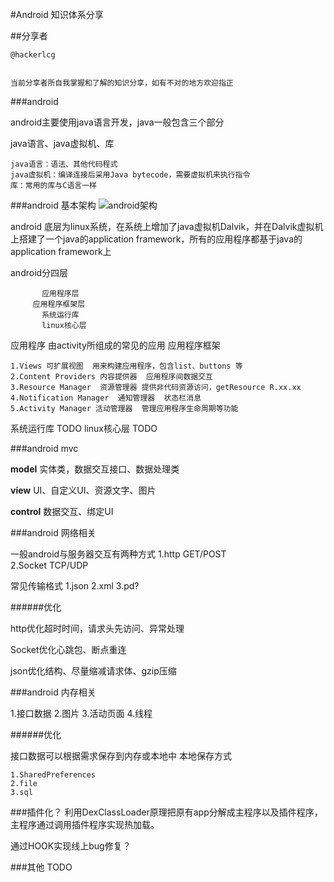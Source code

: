 ﻿#Android 知识体系分享

##分享者

```
@hackerlcg


当前分享者所自我掌握和了解的知识分享，如有不对的地方欢迎指正
```

###android 

android主要使用java语言开发，java一般包含三个部分

java语言、java虚拟机、库

```
java语言：语法、其他代码程式
java虚拟机：编译连接后采用Java bytecode，需要虚拟机来执行指令
库：常用的库与C语言一样
```

###android 基本架构
![android架构](http://images.cnitblog.com/blog/473657/201301/18203746-970e2cbe223e4c1c9ca129e7a2feb6c6.jpg)


android 底层为linux系统，在系统上增加了java虚拟机Dalvik，并在Dalvik虚拟机上搭建了一个java的application framework，所有的应用程序都基于java的application framework上

android分四层

```
       应用程序层
     应用程序框架层
	   系统运行库
       linux核心层

```

应用程序
由activity所组成的常见的应用
应用程序框架

```
1.Views 可扩展视图  用来构建应用程序，包含list、buttons 等
2.Content Providers 内容提供器  应用程序间数据交互
3.Resource Manager  资源管理器 提供非代码资源访问，getResource R.xx.xx
4.Notification Manager  通知管理器  状态栏消息
5.Activity Manager 活动管理器  管理应用程序生命周期等功能
```
系统运行库
TODO
linux核心层
TODO

###android mvc


**model**
实体类，数据交互接口、数据处理类



**view**
UI、自定义UI、资源文字、图片



**control**
数据交互、绑定UI


###android 网络相关

一般android与服务器交互有两种方式
1.http GET/POST  
2.Socket TCP/UDP

常见传输格式
1.json
2.xml
3.pd?

######优化

http优化超时时间，请求头先访问、异常处理

Socket优化心跳包、断点重连

json优化结构、尽量缩减请求体、gzip压缩

###android 内存相关

1.接口数据
2.图片
3.活动页面
4.线程

######优化

接口数据可以根据需求保存到内存或本地中
本地保存方式
```
1.SharedPreferences
2.file
3.sql
```

###插件化？
利用DexClassLoader原理把原有app分解成主程序以及插件程序，主程序通过调用插件程序实现热加载。

通过HOOK实现线上bug修复？

###其他
TODO
